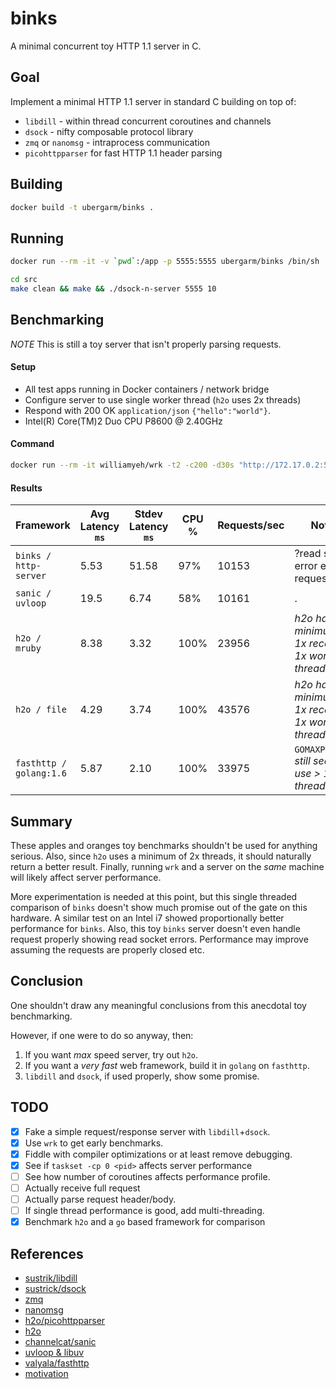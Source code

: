 binks
===
A minimal concurrent toy HTTP 1.1 server in C.

## Goal
Implement a minimal HTTP 1.1 server in standard C building on top of:

* `libdill` - within thread concurrent coroutines and channels
* `dsock` - nifty composable protocol library
* `zmq` or `nanomsg` - intraprocess communication
* `picohttpparser` for fast HTTP 1.1 header parsing

## Building
```bash
docker build -t ubergarm/binks .
```

## Running
```bash
docker run --rm -it -v `pwd`:/app -p 5555:5555 ubergarm/binks /bin/sh
```

```bash
cd src
make clean && make && ./dsock-n-server 5555 10
```

## Benchmarking
*NOTE* This is still a toy server that isn't properly parsing requests.

#### Setup
* All test apps running in Docker containers / network bridge
* Configure server to use single worker thread (`h2o` uses 2x threads)
* Respond with 200 OK `application/json` `{"hello":"world"}`.
* Intel(R) Core(TM)2 Duo CPU P8600 @ 2.40GHz

#### Command
```bash
docker run --rm -it williamyeh/wrk -t2 -c200 -d30s "http://172.17.0.2:5555"
```

#### Results

Framework | Avg Latency `ms` | Stdev Latency `ms`| CPU % | Requests/sec | Notes
--- | --- | --- | --- | --- | ---
`binks / http-server` | 5.53 | 51.58 | 97% | 10153 | ?read socket error every request?
`sanic / uvloop` | 19.5 | 6.74 | 58% | 10161 | .
`h2o / mruby` | 8.38 | 3.32 | 100% | 23956 | *h2o has a minimum of 1x receiver 1x worker threads*
`h2o / file` | 4.29 | 3.74 | 100% | 43576 | *h2o has a minimum of 1x receiver 1x worker threads*
`fasthttp / golang:1.6` | 5.87 | 2.10| 100% | 33975 | `GOMAXPROCS=1` *still seems to use > 1 thread*

## Summary
These apples and oranges toy benchmarks shouldn't be used for anything serious. Also, since `h2o` uses a minimum of 2x threads, it should naturally return a better result. Finally, running `wrk` and a server on the *same* machine will likely affect server performance.

More experimentation is needed at this point, but this single threaded comparison of `binks` doesn't show much promise out of the gate on this hardware. A similar test on an Intel i7 showed proportionally better performance for `binks`. Also, this toy `binks` server doesn't even handle request properly showing read socket errors. Performance may improve assuming the requests are properly closed etc.

## Conclusion
One shouldn't draw any meaningful conclusions from this anecdotal toy benchmarking.

However, if one were to do so anyway, then:

1. If you want *max* speed server, try out `h2o`.
2. If you want a *very fast* web framework, build it in `golang` on `fasthttp`.
3. `libdill` and `dsock`, if used properly, show some promise.

## TODO
- [x] Fake a simple request/response server with `libdill`+`dsock`.
- [x] Use `wrk` to get early benchmarks.
- [x] Fiddle with compiler optimizations or at least remove debugging.
- [x] See if `taskset -cp 0 <pid>` affects server performance
- [ ] See how number of coroutines affects performance profile.
- [ ] Actually receive full request
- [ ] Actually parse request header/body.
- [ ] If single thread performance is good, add multi-threading.
- [x] Benchmark `h2o` and a `go` based framework for comparison

## References
* [sustrik/libdill](https://github.com/sustrik/libdill)
* [sustrick/dsock](https://github.com/sustrik/dsock)
* [zmq](http://zguide.zeromq.org/page:all#Multithreading-with-ZeroMQ)
* [nanomsg](http://nanomsg.org/)
* [h2o/picohttpparser](https://github.com/h2o/picohttpparser)
* [h2o](http://blog.kazuhooku.com/2014/11/the-internals-h2o-or-how-to-write-fast.html)
* [channelcat/sanic](https://github.com/channelcat/sanic)
* [uvloop & libuv](https://magic.io/blog/uvloop-blazing-fast-python-networking/)
* [valyala/fasthttp](https://github.com/valyala/fasthttp)
* [motivation](https://github.com/sustrik/libmill/issues/161)
